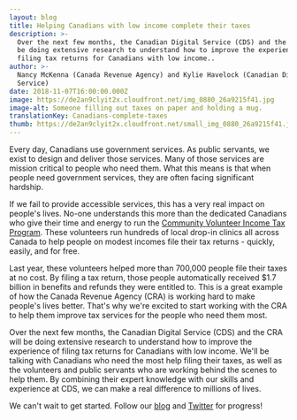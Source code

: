 ```yaml
---
layout: blog
title: Helping Canadians with low income complete their taxes
description: >-
  Over the next few months, the Canadian Digital Service (CDS) and the CRA will
  be doing extensive research to understand how to improve the experience of
  filing tax returns for Canadians with low income..
author: >-
  Nancy McKenna (Canada Revenue Agency) and Kylie Havelock (Canadian Digital
  Service)
date: 2018-11-07T16:00:00.000Z
image: https://de2an9clyit2x.cloudfront.net/img_0880_26a9215f41.jpg
image-alt: Someone filling out taxes on paper and holding a mug.
translationKey: Canadians-complete-taxes
thumb: https://de2an9clyit2x.cloudfront.net/small_img_0880_26a9215f41.jpg
---
```

Every day, Canadians use government services. As public servants, we exist to design and deliver those services. Many of those services are mission critical to people who need them. What this means is that when people need government services, they are often facing significant hardship.

If we fail to provide accessible services, this has a very real impact on people's lives. No-one understands this more than the dedicated Canadians who give their time and energy to run the [Community Volunteer Income Tax Program](https://www.canada.ca/en/revenue-agency/services/tax/individuals/community-volunteer-income-tax-program.html). These volunteers run hundreds of local drop-in clinics all across Canada to help people on modest incomes file their tax returns - quickly, easily, and for free.

Last year, these volunteers helped more than 700,000 people file their taxes at no cost. By filing a tax return, those people automatically received $1.7 billion in benefits and refunds they were entitled to. This is a great example of how the Canada Revenue Agency (CRA) is working hard to make people's lives better. That's why we're excited to start working with the CRA to help them improve tax services for the people who need them most.

Over the next few months, the Canadian Digital Service (CDS) and the CRA will be doing extensive research to understand how to improve the experience of filing tax returns for Canadians with low income. We'll be talking with Canadians who need the most help filing their taxes, as well as the volunteers and public servants who are working behind the scenes to help them. By combining their expert knowledge with our skills and experience at CDS, we can make a real difference to millions of lives.

We can't wait to get started. Follow our [blog](https://digital.canada.ca/blog/) and [Twitter](https://twitter.com/cds_gc) for progress!

